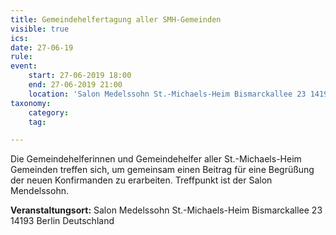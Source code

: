 ```yaml
---
title: Gemeindehelfertagung aller SMH-Gemeinden
visible: true
ics: 
date: 27-06-19
rule: 
event:
	start: 27-06-2019 18:00
	end: 27-06-2019 21:00
	location: 'Salon Medelssohn St.-Michaels-Heim Bismarckallee 23 14193‎ Berlin Deutschland'
taxonomy:
	category: 
	tag: 

---
```

Die Gemeindehelferinnen und Gemeindehelfer aller St.-Michaels-Heim Gemeinden treffen sich, um gemeinsam einen Beitrag für eine Begrüßung der neuen Konfirmanden zu erarbeiten. Treffpunkt ist der Salon Mendelssohn.


**Veranstaltungsort:** Salon Medelssohn St.-Michaels-Heim
Bismarckallee 23
14193‎ Berlin
Deutschland

